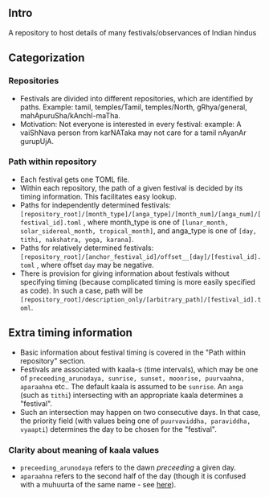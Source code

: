 ## Intro
A repository to host details of many festivals/observances of Indian hindus

## Categorization
### Repositories
- Festivals are divided into different repositories, which are identified by paths. Example: tamil, temples/Tamil, temples/North, gRhya/general, mahApuruSha/kAnchI-maTha.
- Motivation: Not everyone is interested in every festival: example: A vaiShNava person from karNATaka may not care for a tamil nAyanAr gurupUjA. 

### Path within repository
- Each festival gets one TOML file.
- Within each repository, the path of a given festival is decided by its timing information. This facilitates easy lookup.
- Paths for independently determined festivals: `[repository_root]/[month_type]/[anga_type]/[month_num]/[anga_num]/[festival_id].toml` , where month_type is one of `[lunar_month, solar_sidereal_month, tropical_month]`, and anga_type is one of `[day, tithi, nakshatra, yoga, karana]`.
- Paths for relatively determined festivals: `[repository_root]/[anchor_festival_id]/offset__[day]/[festival_id].toml` , where offset `day` may be negative.
- There is provision for giving information about festivals without specifying timing (because complicated timing is more easily specified as code). In such a case, path will be `[repository_root]/description_only/[arbitrary_path]/[festival_id].toml`.

## Extra timing information
- Basic information about festival timing is covered in the "Path within repository" section.
- Festivals are associated with kaala-s (time intervals), which may be one of `preceeding_arunodaya, sunrise, sunset, moonrise, puurvaahna, aparaahna` etc.. The default kaala is assumed to be `sunrise`. An `anga` (such as `tithi`) intersecting with an appropriate kaala determines a "festival".
- Such an intersection may happen on two consecutive days. In that case, the priority field (with values being one of `puurvaviddha, paraviddha, vyaapti`) determines the day to be chosen for the "festival".

### Clarity about meaning of kaala values
- `preceeding_arunodaya` refers to the dawn _preceeding_ a given day.
- `aparaahna` refers to the second half of the day (though it is confused with a muhuurta of the same name - see [here](https://github.com/sanskrit-coders/jyotisha/issues/53)).